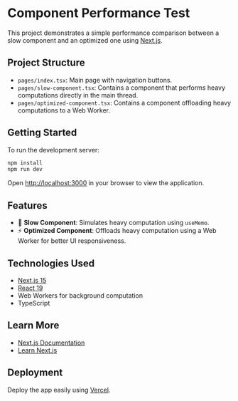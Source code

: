 # Component Performance Test

This project demonstrates a simple performance comparison between a slow component and an optimized one using [Next.js](https://nextjs.org).

## Project Structure

- `pages/index.tsx`: Main page with navigation buttons.
- `pages/slow-component.tsx`: Contains a component that performs heavy computations directly in the main thread.
- `pages/optimized-component.tsx`: Contains a component offloading heavy computations to a Web Worker.

## Getting Started

To run the development server:

```bash
npm install
npm run dev
```

Open [http://localhost:3000](http://localhost:3000) in your browser to view the application.

## Features

- 🔁 **Slow Component**: Simulates heavy computation using `useMemo`.
- ⚡ **Optimized Component**: Offloads heavy computation using a Web Worker for better UI responsiveness.

## Technologies Used

- [Next.js 15](https://nextjs.org/)
- [React 19](https://react.dev/)
- Web Workers for background computation
- TypeScript

## Learn More

- [Next.js Documentation](https://nextjs.org/docs)
- [Learn Next.js](https://nextjs.org/learn)

## Deployment

Deploy the app easily using [Vercel](https://vercel.com).
